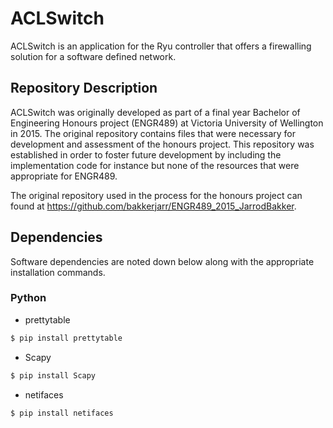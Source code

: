 # ACLSwitch

ACLSwitch is an application for the Ryu controller that offers a
firewalling solution for a software defined network.

## Repository Description
ACLSwitch was originally developed as part of a final year Bachelor of
Engineering Honours project (ENGR489) at Victoria University of
Wellington in 2015. The original repository contains files that were
necessary for development and assessment of the honours project. This
repository was established in order to foster future development by
including the implementation code for instance but none of the resources
that were appropriate for ENGR489.

The original repository used in the process for the honours project can
found at https://github.com/bakkerjarr/ENGR489_2015_JarrodBakker.

## Dependencies
Software dependencies are noted down below along with the appropriate
installation commands.
### Python
- prettytable
```bash
$ pip install prettytable
```
- Scapy
```bash
$ pip install Scapy
```
- netifaces
```bash
$ pip install netifaces
```
